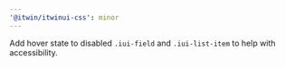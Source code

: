 ```yaml
---
'@itwin/itwinui-css': minor
---
```


Add hover state to disabled `.iui-field` and `.iui-list-item` to help with accessibility.
